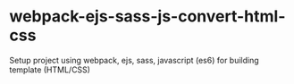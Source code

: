 # webpack-ejs-sass-js-convert-html-css
Setup project using webpack, ejs, sass, javascript (es6) for building template (HTML/CSS)
